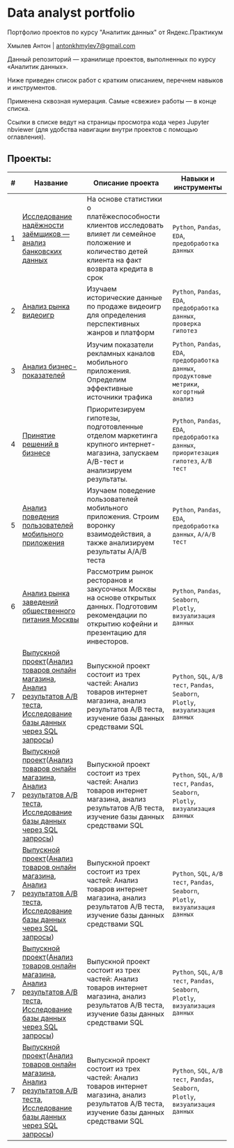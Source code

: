 # Data analyst portfolio

Портфолио проектов по курсу "Аналитик данных" от Яндекс.Практикум

Хмылев Антон | antonkhmylev7@gmail.com

Данный репозиторий — хранилище проектов, выполненных по курсу «Аналитик данных».

Ниже приведен список работ с кратким описанием, перечнем навыков и инструментов.

Применена сквозная нумерация. Самые «свежие» работы — в конце списка.

Ссылки в списке ведут на страницы просмотра кода через Jupyter nbviewer (для удобства навигации внутри проектов с помощью оглавления).

## Проекты:
| # | Название | Описание проекта                                                    | Навыки и инструменты           |  
| --|-----------|-------------------|------------------------------------------------------------------|
| 1 | [Исследование надёжности заёмщиков — анализ банковских данных](https://github.com/Anton23241/Data_analyst_portfolio/blob/main/Projects/Проект%201.%20Исследование%20надежности%20заемщиков.ipynb) | На основе статистики о платёжеспособности клиентов исследовать влияет ли семейное положение и количество детей клиента на факт возврата кредита в срок | `Python`, `Pandas`, `EDA`, `предобработка данных` |
| 2 | [Анализ рынка видеоигр](https://github.com/Anton23241/Data_analyst_portfolio/blob/main/Projects/Проект%202%20Анализ%20рынка%20недвижимости.ipynb) |Изучаем исторические данные по продаже видеоигр для определения перспективных жанров и платформ| `Python`, `Pandas`, `EDA`, `предобработка данных`, `проверка гипотез`|
| 3 | [Анализ бизнес-показателей](https://github.com/Anton23241/Data_analyst_portfolio/blob/main/Projects/Проект%203%20Определение%20перспективного%20тарифа%20для%20телеком%20компании.ipynb) | Изучим показатели рекламных каналов мобильного приложения. Определим эффективные источники трафика | `Python`, `Pandas`, `EDA`, `предобработка данных`, `продуктовые метрики`, `когортный анализ` |
| 4 | [Принятие решений в бизнесе](decision_making_in_business/) | Приоритезируем гипотезы, подготовленные отделом маркетинга крупного интернет-магазина, запускаем A/B-тест и анализируем результаты. | `Python`, `Pandas`, `EDA`, `предобработка данных`, `приоритезация гипотез`, `A/B тест` |
| 5 | [Анализ поведения пользователей мобильного приложения](mobile_app_funnel_analysis/) | Изучаем поведение пользователей мобильного приложения. Строим воронку взаимодействия, а также анализируем результаты A/A/B теста | `Python`, `Pandas`, `EDA`, `предобработка данных`, `A/A/B тест`|
| 6 | [Анализ рынка заведений общественного питания Москвы](cafe_market_analysis/) | Рассмотрим рынок ресторанов и закусочных Москвы на основе открытых данных. Подготовим рекомендации по открытию кофейни и презентацию для инвесторов.|`Python`, `Pandas`, `Seaborn`, `Plotly`, `визуализация данных` |
| 7 | [Выпускной проект](final_project/)([Анализ товаров онлайн магазина](final_project/e_commerce_product_analysis/), [Анализ результатов A/B теста](final_project/AB_Test/), [Исследование базы данных через SQL запросы](final_project/SQL/)) | Выпускной проект состоит из трех частей: Анализ товаров интернет магазина, анализ результатов A/B теста, изучение базы данных средствами SQL|`Python`, `SQL`, `A/B тест`, `Pandas`, `Seaborn`, `Plotly`, `визуализация данных` |
| 7 | [Выпускной проект](final_project/)([Анализ товаров онлайн магазина](final_project/e_commerce_product_analysis/), [Анализ результатов A/B теста](final_project/AB_Test/), [Исследование базы данных через SQL запросы](final_project/SQL/)) | Выпускной проект состоит из трех частей: Анализ товаров интернет магазина, анализ результатов A/B теста, изучение базы данных средствами SQL|`Python`, `SQL`, `A/B тест`, `Pandas`, `Seaborn`, `Plotly`, `визуализация данных` |
| 7 | [Выпускной проект](final_project/)([Анализ товаров онлайн магазина](final_project/e_commerce_product_analysis/), [Анализ результатов A/B теста](final_project/AB_Test/), [Исследование базы данных через SQL запросы](final_project/SQL/)) | Выпускной проект состоит из трех частей: Анализ товаров интернет магазина, анализ результатов A/B теста, изучение базы данных средствами SQL|`Python`, `SQL`, `A/B тест`, `Pandas`, `Seaborn`, `Plotly`, `визуализация данных` |
| 7 | [Выпускной проект](final_project/)([Анализ товаров онлайн магазина](final_project/e_commerce_product_analysis/), [Анализ результатов A/B теста](final_project/AB_Test/), [Исследование базы данных через SQL запросы](final_project/SQL/)) | Выпускной проект состоит из трех частей: Анализ товаров интернет магазина, анализ результатов A/B теста, изучение базы данных средствами SQL|`Python`, `SQL`, `A/B тест`, `Pandas`, `Seaborn`, `Plotly`, `визуализация данных` |
| 7 | [Выпускной проект](final_project/)([Анализ товаров онлайн магазина](final_project/e_commerce_product_analysis/), [Анализ результатов A/B теста](final_project/AB_Test/), [Исследование базы данных через SQL запросы](final_project/SQL/)) | Выпускной проект состоит из трех частей: Анализ товаров интернет магазина, анализ результатов A/B теста, изучение базы данных средствами SQL|`Python`, `SQL`, `A/B тест`, `Pandas`, `Seaborn`, `Plotly`, `визуализация данных` |

